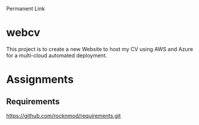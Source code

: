 Permanent Link


# webcv
This project is to create a new Website to host my CV using AWS and Azure for a multi-cloud automated deployment.

# Assignments
## Requirements
https://github.com/rocknmod/requirements.git
